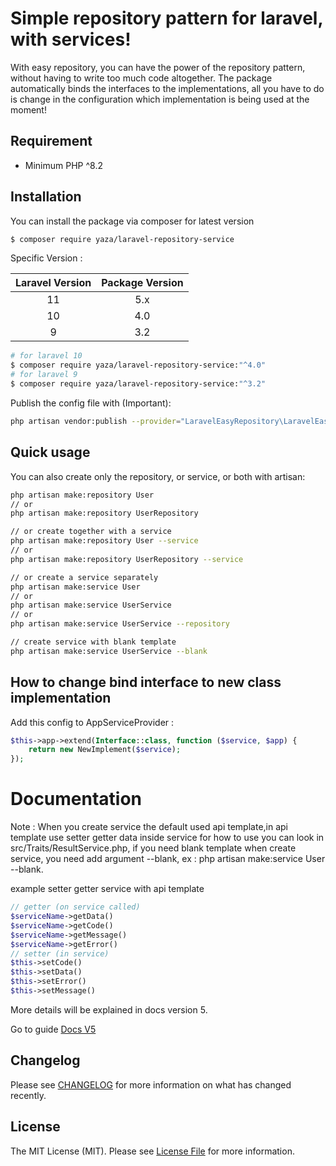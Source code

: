 # Simple repository pattern for laravel, with services!

With easy repository, you can have the power of the repository pattern, without having to write too much code altogether. The package automatically binds the interfaces to the implementations, all you have to do is change in the configuration which implementation is being used at the moment!

## Requirement

- Minimum PHP ^8.2

## Installation

You can install the package via composer for latest version
```bash
$ composer require yaza/laravel-repository-service
```

Specific Version :

| Laravel Version |  Package Version   |
|:---------------:|:------------------:|
|       11        |        5.x         |
|       10        |        4.0         |
  | 9              | 3.2                |
```bash
# for laravel 10
$ composer require yaza/laravel-repository-service:"^4.0"
# for laravel 9
$ composer require yaza/laravel-repository-service:"^3.2"
```

Publish the config file with (Important):

```bash
php artisan vendor:publish --provider="LaravelEasyRepository\LaravelEasyRepositoryServiceProvider" --tag="easy-repository-config"
```

## Quick usage

You can also create only the repository, or service, or both with artisan:

```bash
php artisan make:repository User
// or
php artisan make:repository UserRepository

// or create together with a service
php artisan make:repository User --service
// or
php artisan make:repository UserRepository --service

// or create a service separately
php artisan make:service User
// or
php artisan make:service UserService
// or
php artisan make:service UserService --repository

// create service with blank template
php artisan make:service UserService --blank

```

## How to change bind interface to new class implementation
Add this config to AppServiceProvider :
```php
$this->app->extend(Interface::class, function ($service, $app) {
    return new NewImplement($service);
});
```

# Documentation
Note : When you create service the default used api template,in api template use setter getter data inside service for how to use you can look in src/Traits/ResultService.php, if you need blank template when create service, you need add argument --blank, ex : php artisan make:service User --blank.

example setter getter service with api template
```php
// getter (on service called)
$serviceName->getData()
$serviceName->getCode()
$serviceName->getMessage()
$serviceName->getError()
// setter (in service)
$this->setCode()
$this->setData()
$this->setError()
$this->setMessage()
```
More details will be explained in docs version 5.

Go to guide [Docs V5](https://yaza-putu.github.io/laravel-service-repository-pattern-guide/)

## Changelog

Please see [CHANGELOG](CHANGELOG.md) for more information on what has changed recently.

## License

The MIT License (MIT). Please see [License File](LICENSE.md) for more information.
